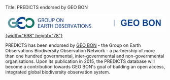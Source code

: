 Title: PREDICTS endorsed by GEO BON

[![GEO BON Logo](/images/logos/geobon_logo.gif){width="698" height="78"}](http://www.earthobservations.org/geobon.shtml)

PREDICTS has been endorsed by
[GEO BON](http://www.earthobservations.org/geobon.shtml) -
the Group on Earth Observations Biodiversity Observation Network - a
partnership of more than one hundred governmental, inter-governmental
and non-governmental organisations. Upon its publication in 2015, the
PREDICTS database will become a contribution towards GEO BON's goal of
building an open access, integrated global biodiversity observation
system.
